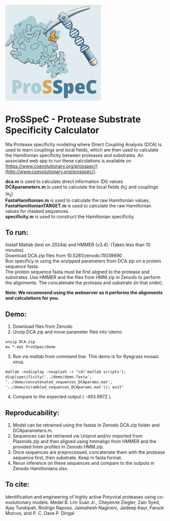 
<img src="img/ProSSpeC_logo.png" alt="ProSSpeC logo. Shows a pickaxe made of DNA hitting an enzyme-substrate complex, where the substrate is colored gold" width="300">

# ProSSpeC - Protease Substrate Specificity Calculator
NIa Protease specificity modeling where Direct Coupling Analysis (DCA) is used to learn couplings and local fields, which are then used to calculate the Hamiltonian specificity between proteases and substrates. An associated web app to run these calculations is available on [https://www.coevolutionary.org/prosspec/](http://www.coevolutionary.org/prosspec/). 

**dca.m** is used to calculate direct information (DI) values \
**DCAparameters.m** is used to calculate the local fields (h<sub>i</sub>) and couplings (e<sub>ij</sub>) \
**FastaHamiltonian.m** is used to calculate the raw Hamiltonian values. \
**FastaHamiltonianTARGET.m** is used to calculate the raw Hamiltonian values for masked sequences. \
**specificity.m** is used to construct the Hamiltonian specificity. 

## To run:
Install Matlab (test on 2024a) and HMMER (v3.4). (Takes less than 10 minutes) \
Download DCA.zip files from 10.5281/zenodo.15039890 \
Run specificy.m using the unzipped parameters from DCA.zip on a protein sequence fasta. \
The protein sequence fasta must be first aligned to the protease and substrates. Use HMMER and the files from HMM.zip in Zenodo to perform the alignments. The concatenate the protease and substrate (in that order).

**Note: We recommend using the webserver as it performs the alignments and calculations for you.**
## Demo:
1) Download files from Zenodo 
2) Unzip DCA.zip and move parameter files into \demo 
```
unzip DCA.zip
mv *.mat ProSSpec/demo
```
3) Run via matlab from command line. This demo is for Ryegrass mosaic virus.
```
matlab -nodisplay -nosplash -r "cd('matlab scripts'); disp(specificity('../demo/demo.fasta', '../demo/concatenated_sequences_DCAparams.mat', '../demo/scrambled_sequences_DCAparams.mat')); exit"
```
4) Compare to the expected output ( -493.9972 ).

## Reproducability:
1) Model can be retrained using the fastas in Zenodo DCA.zip folder and DCAparameters.m.
2) Sequences can be retrieved via Uniprot and/or imported from Plasmids.zip and then aligned using hmmalign from HMMER and the provided hmm profiles in Zenodo HMM.zip.
3) Once sequences are preprocessed, concatenate them with the protease sequence first, then substrate. Keep in fasta format.
4) Rerun inference on these sequences and compare to the outputs in Zenodo Hamiltonians.xlsx.

## To cite:
Identification and engineering of highly active Potyviral proteases using co-evolutionary models.
Medel B. Lim Suan Jr., Cheyenne Ziegler, Zain Syed, Ajay Tunikipati, Rodrigo Raposo, Jaimahesh Nagineni,
Jaideep Kaur, Faruck Morcos, and P. C. Dave P. Dingal
